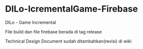# DILo-IcrementalGame-Firebase
DILo - Game Incremental

File build dan file firebase berada di tag release

Technical Design Document sudah ditambahkan(revisi) di wiki

